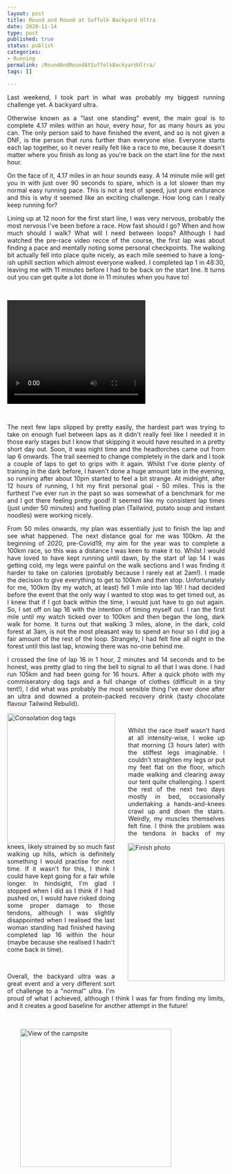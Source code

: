 ```yaml
---
layout: post
title: Round and Round at Suffolk Backyard Ultra 
date: 2020-11-14 
type: post
published: true
status: publish
categories:
- Running
permalink: /RoundAndRoundAtSuffolkBackyardUltra/
tags: []

---
```

<p align="JUSTIFY">Last weekend, I took part in what was probably my biggest running challenge yet. A backyard ultra.</p>

<p align="JUSTIFY">Otherwise known as a "last one standing" event, the main goal is to complete 4.17 miles within an hour, every hour, for as many hours as you can. The only person said to have finished the event, and so is not given a DNF, is the person that runs further than everyone else. Everyone starts each lap together, so it never really felt like a race to me, because it doesn't matter where you finish as long as you're back on the start line for the next hour.</p>

<p align="JUSTIFY">On the face of it, 4.17 miles in an hour sounds easy. A 14 minute mile will get you in with just over 90 seconds to spare, which is a lot slower than my normal easy running pace. This is not a test of speed, just pure endurance and this is why it seemed like an exciting challenge. How long can I really keep running for?</p>

<p align="JUSTIFY">Lining up at 12 noon for the first start line, I was very nervous, probably the most nervous I've been before a race. How fast should I go? When and how much should I walk? What will I need between loops? Although I had watched the pre-race video recce of the course, the first lap was about finding a pace and mentally noting some personal checkpoints. The walking bit actually fell into place quite nicely, as each mile seemed to have a long-ish uphill section which almost everyone walked. I completed lap 1 in 48:30, leaving me with 11 minutes before I had to be back on the start line. It turns out you can get quite a lot done in 11 minutes when you have to!</p>
<p align="JUSTIFY">&nbsp;</p>
<video width="320" height="240" controls autoplay>
<source src="{{ site.baseurl }}/assets/running.mov" type="video/mp4">
Your browser does not support the video tag.
</video>
<p align="JUSTIFY">&nbsp;</p>
<p align="JUSTIFY">The next few laps slipped by pretty easily, the hardest part was trying to take on enough fuel between laps as it didn't really feel like I needed it in those early stages but I know that skipping it would have resulted in a pretty short day out. Soon, it was night time and the headtorches came out from lap 6 onwards. The trail seemed to change completely in the dark and I took a couple of laps to get to grips with it again. Whilst I've done plenty of training in the dark before, I haven't done a huge amount late in the evening, so running after about 10pm started to feel a bit strange. At midnight, after 12 hours of running, I hit my first personal goal - 50 miles. This is the furthest I've ever run in the past so was somewhat of a benchmark for me and I got there feeling pretty good! It seemed like my consistent lap times (just under 50 minutes) and fuelling plan (Tailwind, potato soup and instant noodles) were working nicely.</p>

<p align="JUSTIFY">From 50 miles onwards, my plan was essentially just to finish the lap and see what happened. The next distance goal for me was 100km. At the beginning of 2020, pre-Covid19, my aim for the year was to complete a 100km race, so this was a distance I was keen to make it to. Whilst I would have loved to have kept running until dawn, by the start of lap 14 I was getting cold, my legs were painful on the walk sections and I was finding it harder to take on calories (probably because I rarely eat at 2am!). I made the decision to give everything to get to 100km and then stop. Unfortunately for me, 100km (by my watch, at least) fell 1 mile into lap 16! I had decided before the event that the only way I wanted to stop was to get timed out, as I knew that if I got back within the time, I would just have to go out again. So, I set off on lap 16 with the intention of timing myself out. I ran the first mile until my watch ticked over to 100km and then began the long, dark walk for home. It turns out that walking 3 miles, alone, in the dark, cold forest at 3am, is not the most pleasant way to spend an hour so I did jog a fair amount of the rest of the loop. Strangely, I had felt fine all night in the forest until this last lap, knowing there was no-one behind me.</p>

<p align="JUSTIFY">I crossed the line of lap 16 in 1 hour, 2 minutes and 14 seconds and to be honest, was pretty glad to ring the bell to signal to all that I was done. I had run 105km and had been going for 16 hours. After a quick photo with my commiseratory dog tags and a full change of clothes (difficult in a tiny tent!), I did what was probably the most sensible thing I've ever done after an ultra and downed a protein-packed recovery drink (tasty chocolate flavour Tailwind Rebuild).</p>

<div style="float:left; padding-right:30px">
<img src="{{ site.baseurl }}/assets/IMG_3765.jpeg" alt="Consolation dog tags" width="250" height="300" class="img-rounded"/>
</div>
<div style="float:right; padding-left:30px; padding-bottom:30px">
<img src="{{ site.baseurl }}/assets/IMG_1906.jpeg" alt="Finish photo" width="225" height="320" class="img-rounded"/>
</div>
<p align="JUSTIFY">&nbsp;</p>
<p align="JUSTIFY">Whilst the race itself wasn't hard at all intensity-wise, I woke up that morning (3 hours later) with the stiffest legs imaginable. I couldn't straighten my legs or put my feet flat on the floor, which made walking and clearing away our tent quite challenging. I spent the rest of the next two days mostly in bed, occasionally undertaking a hands-and-knees crawl up and down the stairs. Weirdly, my muscles themselves felt fine. I think the problem was the tendons in backs of my knees, likely strained by so much fast walking up hills, which is definitely something I would practise for next time. If it wasn't for this, I think I could have kept going for a fair while longer. In hindsight, I'm glad I stopped when I did as I think if I had pushed on, I would have risked doing some proper damage to those tendons, although I was slightly disappointed when I realised the last woman standing had finished having completed lap 16 within the hour (maybe because she realised I hadn't come back in time).</p>

<p align="JUSTIFY">&nbsp;</p>
<p align="JUSTIFY">Overall, the backyard ultra was a great event and a very different sort of challenge to a "normal" ultra. I'm proud of what I achieved, although I think I was far from finding my limits, and it creates a good baseline for another attempt in the future!</p>
<p align="JUSTIFY">&nbsp;</p>
<div style="padding-left:30px; padding-bottom:30px">
<img src="{{ site.baseurl }}/assets/IMG_1907.jpeg" alt="View of the campsite" width="350" height="320" class="img-rounded"/>
</div>
